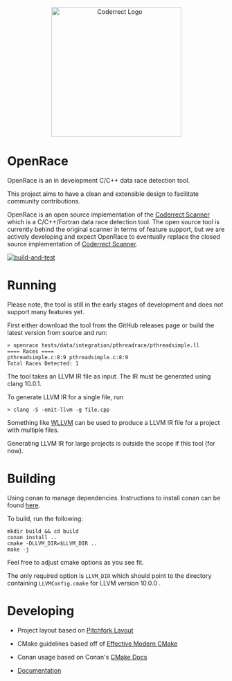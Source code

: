 <div align="center">
<img src="https://coderrect.com/wp-content/uploads/2018/12/Coderrect-Horizontal-Logo-Large-3.png" alt="Coderrect Logo" width="300"/>
</div>


# OpenRace

OpenRace is an in development C/C++ data race detection tool.

This project aims to have a clean and extensible design to facilitate community contributions.

OpenRace is an open source implementation of the [Coderrect Scanner][CS] which is a C/C++/Fortran data race detection tool. The open source tool is currently behind the original scanner in terms of feature support, but we are actively developing and expect OpenRace to eventually replace the closed source implementation of [Coderrect Scanner][CS].

[CS]: https://coderrect.com/overview/

[![build-and-test](https://github.com/coderrect-inc/OpenRace/actions/workflows/test.yaml/badge.svg?branch=develop)](https://github.com/coderrect-inc/OpenRace/actions/workflows/test.yaml)

# Running

Please note, the tool is still in the early stages of development and does not support many features yet.

First either download the tool from the GitHub releases page or build the latest version from source and run:

```
> openrace tests/data/integration/pthreadrace/pthreadsimple.ll
==== Races ====
pthreadsimple.c:8:9 pthreadsimple.c:8:9
Total Races Detected: 1
```

The tool takes an LLVM IR file as input. The IR must be generated using clang 10.0.1.

To generate LLVM IR for a single file, run

```
> clang -S -emit-llvm -g file.cpp
```

Something like [WLLVM](https://github.com/travitch/whole-program-llvm) can be used to produce a LLVM IR file for a project with multiple files. 

Generating LLVM IR for large projects is outside the scope if this tool (for now). 

# Building

Using conan to manage dependencies. Instructions to install conan can be found [here](https://conan.io/downloads.html).

To build, run the following:

```
mkdir build && cd build
conan install ..
cmake -DLLVM_DIR=$LLVM_DIR ..
make -j
```

Feel free to adjust cmake options as you see fit.

The only required option is `LLVM_DIR` which should point to the directory containing `LLVMConfig.cmake` for LLVM version 10.0.0 .

# Developing
- Project layout based on [Pitchfork Layout](https://api.csswg.org/bikeshed/?force=1&url=https://raw.githubusercontent.com/vector-of-bool/pitchfork/develop/data/spec.bs)

- CMake guidelines based off of [Effective Modern CMake](https://gist.github.com/mbinna/c61dbb39bca0e4fb7d1f73b0d66a4fd1)

- Conan usage based on Conan's [CMake Docs](https://docs.conan.io/en/latest/integrations/build_system/cmake/cmake_generator.html)

- [Documentation](https://coderrect-inc.github.io/OpenRace/)
